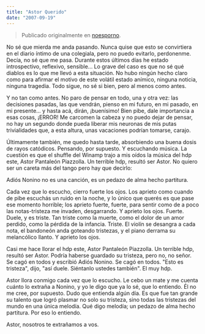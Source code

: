 ```yaml
---
title: "Astor Querido"
date: "2007-09-19"
---
```


> Publicado originalmente en [noesporno](/noesporno).

No sé que mierda me anda pasando. Nunca quise que esto se convirtiera en el diario íntimo de una colegiala, pero no puedo evitarlo, perdonenme. Decía, no sé que me pasa. Durante estos últimos días he estado introspectivo, reflexivo, sensible... Lo grave del caso es que no sé qué diablos es lo que me llevó a esta situación. No hubo ningún hecho claro como para afirmar el motivo de este volátil estado anímico, ninguna noticia, ninguna tragedia. Todo sigue, no sé si bien, pero al menos como antes.

Y no tan como antes. No paro de pensar en todo, una y otra vez: las decisiones pasadas, las que vendrán, pienso en mi futuro, en mi pasado, en mi presente... y hasta acá, dirán, ¡buenísimo! Bien pibe, dale importancia a esas cosas, ¡ERROR! Me carcomen la cabeza y no puedo dejar de pensar, no hay un segundo donde pueda liberar mis neuronas de mis putas trivialidades que, a esta altura, unas vacaciones podrían tomarse, carajo.

Últimamente también, me quedo hasta tarde, absorbiendo una buena dosis de rayos catódicos. Pensando, por supuesto. Y escuchando música. La cuestión es que el shuffle del Winamp trajo a mis oídos la música del hdp este, Astor Pantaleón Piazzolla. Un terrible hdp, resultó ser Astor. No quiero ser un careta más del tango pero hay que decirlo:

Adiós Nonino no es una canción, es un pedazo de alma hecho partitura.

Cada vez que lo escucho, cierro fuerte los ojos. Los aprieto como cuando de pibe escuchás un ruido en la noche, y lo único que querés es que pase ese momento horrible; los aprieto fuerte, fuerte, para sentir como de a poco las notas-tristeza me invaden, desgarrando. Y aprieto los ojos. Fuerte. Duele, y es triste. Tan triste como la muerte, como el dolor de un amor perdido, como la pérdida de la infancia. Triste. El violín se desangra a cada nota, el bandoneón anda goteando tristezas, y el piano derrama su melancólico llanto. Y aprieto los ojos.

Casi me hace llorar el hdp este, Astor Pantaleón Piazzolla. Un terrible hdp, resultó ser Astor. Podría haberse guardado su tristeza, pero no, no señor. Se cagó en todos y escribió Adiós Nonino. Se cagó en todos. "Esto es tristeza", dijo, "así duele. Siéntanlo ustedes también". El muy hdp.

Astor llora conmigo cada vez que lo escucho. Le cebo un mate y me cuenta cuánto lo extraña a Nonino, y yo le digo que ya lo sé, que lo entiendo. Él no me cree, por supuesto. Dudo que entienda algún día. Es que fue tan grande su talento que logró plasmar no solo su tristeza, sino todas las tristezas del mundo en una única melodía. Qué digo melodía; un pedazo de alma hecho partitura. Por eso lo entiendo.

Astor, nosotros te extrañamos a vos.